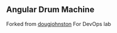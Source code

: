Angular Drum Machine
--------------------

Forked from [dougjohnston](https://github.com/dougjohnston/angular-drum-machine)
For DevOps lab
